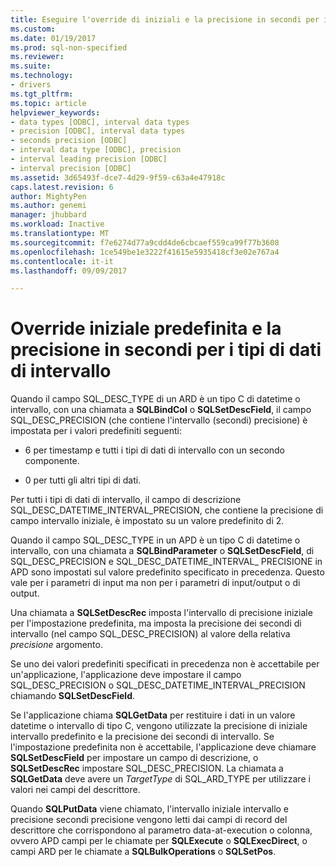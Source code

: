 ```yaml
---
title: Eseguire l'override di iniziali e la precisione in secondi per i tipi di dati di intervallo | Documenti Microsoft
ms.custom: 
ms.date: 01/19/2017
ms.prod: sql-non-specified
ms.reviewer: 
ms.suite: 
ms.technology:
- drivers
ms.tgt_pltfrm: 
ms.topic: article
helpviewer_keywords:
- data types [ODBC], interval data types
- precision [ODBC], interval data types
- seconds precision [ODBC]
- interval data type [ODBC], precision
- interval leading precision [ODBC]
- interval precision [ODBC]
ms.assetid: 3d65493f-dce7-4d29-9f59-c63a4e47918c
caps.latest.revision: 6
author: MightyPen
ms.author: genemi
manager: jhubbard
ms.workload: Inactive
ms.translationtype: MT
ms.sourcegitcommit: f7e6274d77a9cdd4de6cbcaef559ca99f77b3608
ms.openlocfilehash: 1ce549be1e3222f41615e5935418cf3e02e767a4
ms.contentlocale: it-it
ms.lasthandoff: 09/09/2017

---
```

# <a name="overriding-default-leading-and-seconds-precision-for-interval-data-types"></a>Override iniziale predefinita e la precisione in secondi per i tipi di dati di intervallo
Quando il campo SQL_DESC_TYPE di un ARD è un tipo C di datetime o intervallo, con una chiamata a **SQLBindCol** o **SQLSetDescField**, il campo SQL_DESC_PRECISION (che contiene l'intervallo (secondi) precisione) è impostata per i valori predefiniti seguenti:  
  
-   6 per timestamp e tutti i tipi di dati di intervallo con un secondo componente.  
  
-   0 per tutti gli altri tipi di dati.  
  
 Per tutti i tipi di dati di intervallo, il campo di descrizione SQL_DESC_DATETIME_INTERVAL_PRECISION, che contiene la precisione di campo intervallo iniziale, è impostato su un valore predefinito di 2.  
  
 Quando il campo SQL_DESC_TYPE in un APD è un tipo C di datetime o intervallo, con una chiamata a **SQLBindParameter** o **SQLSetDescField**, di SQL_DESC_PRECISION e SQL_DESC_DATETIME_INTERVAL_ PRECISIONE in APD sono impostati sul valore predefinito specificato in precedenza. Questo vale per i parametri di input ma non per i parametri di input/output o di output.  
  
 Una chiamata a **SQLSetDescRec** imposta l'intervallo di precisione iniziale per l'impostazione predefinita, ma imposta la precisione dei secondi di intervallo (nel campo SQL_DESC_PRECISION) al valore della relativa *precisione* argomento.  
  
 Se uno dei valori predefiniti specificati in precedenza non è accettabile per un'applicazione, l'applicazione deve impostare il campo SQL_DESC_PRECISION o SQL_DESC_DATETIME_INTERVAL_PRECISION chiamando **SQLSetDescField**.  
  
 Se l'applicazione chiama **SQLGetData** per restituire i dati in un valore datetime o intervallo di tipo C, vengono utilizzate la precisione di iniziale intervallo predefinito e la precisione dei secondi di intervallo. Se l'impostazione predefinita non è accettabile, l'applicazione deve chiamare **SQLSetDescField** per impostare un campo di descrizione, o **SQLSetDescRec** impostare SQL_DESC_PRECISION. La chiamata a **SQLGetData** deve avere un *TargetType* di SQL_ARD_TYPE per utilizzare i valori nei campi del descrittore.  
  
 Quando **SQLPutData** viene chiamato, l'intervallo iniziale intervallo e precisione secondi precisione vengono letti dai campi di record del descrittore che corrispondono al parametro data-at-execution o colonna, ovvero APD campi per le chiamate per **SQLExecute** o **SQLExecDirect**, o campi ARD per le chiamate a **SQLBulkOperations** o **SQLSetPos**.

